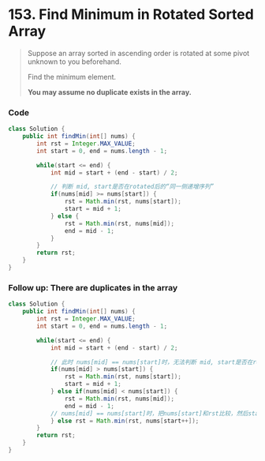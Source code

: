# 153. Find Minimum in Rotated Sorted Array

> Suppose an array sorted in ascending order is rotated at some pivot unknown to you beforehand.
>
> Find the minimum element.
>
> **You may assume no duplicate exists in the array.**

### Code

```java
class Solution {
    public int findMin(int[] nums) {
        int rst = Integer.MAX_VALUE;
        int start = 0, end = nums.length - 1;

        while(start <= end) {
            int mid = start + (end - start) / 2;

            // 判断 mid, start是否在rotated后的“同一侧递增序列”
            if(nums[mid] >= nums[start]) {
                rst = Math.min(rst, nums[start]);
                start = mid + 1;
            } else {
                rst = Math.min(rst, nums[mid]);
                end = mid - 1;
            }
        }
        return rst;
    }
}
```

### Follow up: There are duplicates in the array

```java
class Solution {
    public int findMin(int[] nums) {
        int rst = Integer.MAX_VALUE;
        int start = 0, end = nums.length - 1;

        while(start <= end) {
            int mid = start + (end - start) / 2;

            // 此时 nums[mid] == nums[start]时，无法判断 mid, start是否在rotated后的“同一侧递增序列”
            if(nums[mid] > nums[start]) {
                rst = Math.min(rst, nums[start]);
                start = mid + 1;
            } else if(nums[mid] < nums[start]) {
                rst = Math.min(rst, nums[mid]);
                end = mid - 1;
            // nums[mid] == nums[start]时，把nums[start]和rst比较，然后start++
            } else rst = Math.min(rst, nums[start++]);
        }
        return rst;
    }
}
```



